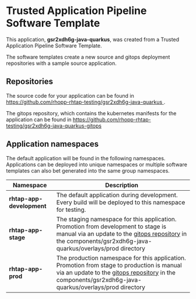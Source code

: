 # Trusted Application Pipeline Software Template

This application, **gsr2xdh6g-java-quarkus**, was created from a Trusted Application Pipeline Software Template.

The software templates create a new source and gitops deployment repositories with a sample source application. 

## Repositories

The source code for your application can be found in [https://github.com/rhopp-rhtap-testing/gsr2xdh6g-java-quarkus ](https://github.com/rhopp-rhtap-testing/gsr2xdh6g-java-quarkus ).
 
The gitops repository, which contains the kubernetes manifests for the application can be found in 
[https://github.com/rhopp-rhtap-testing/gsr2xdh6g-java-quarkus-gitops ](https://github.com/rhopp-rhtap-testing/gsr2xdh6g-java-quarkus-gitops ) 

## Application namespaces 

The default application will be found in the following namespaces. Applications can be deployed into unique namespaces or multiple software templates can also bet generated into the same group namespaces.  

|  Namespace   |  Description   |  
| -------- | -------- |   
| **rhtap-app-development** | The default application during development. Every build will be deployed to this namespace for testing. | 
| **rhtap-app-stage** | The staging namespace for this application. Promotion from development to stage is manual via an update to the [gitops repository](https://github.com/rhopp-rhtap-testing/gsr2xdh6g-java-quarkus-gitops ) in the components/gsr2xdh6g-java-quarkus/overlays/prod directory |  
| **rhtap-app-prod** | The production namespace for this application. Promotion from stage to production is manual via an update to the [gitops repository](https://github.com/rhopp-rhtap-testing/gsr2xdh6g-java-quarkus-gitops ) in the components/gsr2xdh6g-java-quarkus/overlays/prod directory | 